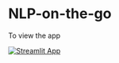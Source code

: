 ﻿# NLP-on-the-go
To view the app

[![Streamlit App](https://static.streamlit.io/badges/streamlit_badge_black_white.svg)](https://rishswish-nlp-on-the-go-app-m25l5l.streamlit.app/)
